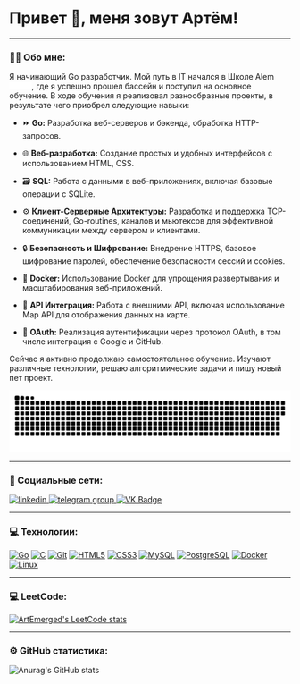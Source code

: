 # Привет 👋, меня зовут Артём!

---

### :man_technologist: Обо мне:

Я начинающий Go разработчик. Мой путь в IT начался в Школе Alem <img src="./static/alem-logo.svg" width="40px">, где я успешно прошел бассейн и поступил на основное обучение. В ходе обучения я реализовал разнообразные проекты, в результате чего приобрел следующие навыки:

- :fast_forward: **Go:** Разработка веб-серверов и бэкенда, обработка HTTP-запросов.
  
- :globe_with_meridians: **Веб-разработка:** Создание простых и удобных интерфейсов с использованием HTML, CSS.

- :card_file_box: **SQL:** Работа с данными в веб-приложениях, включая базовые операции с SQLite.

- :gear: **Клиент-Серверные Архитектуры:** Разработка и поддержка TCP-соединений, Go-routines, каналов и мьютексов для эффективной коммуникации между сервером и клиентами.

- :lock: **Безопасность и Шифрование:** Внедрение HTTPS, базовое шифрование паролей, обеспечение безопасности сессий и cookies.

- :whale: **Docker:** Использование Docker для упрощения развертывания и масштабирования веб-приложений.

- :wrench: **API Интеграция:** Работа с внешними API, включая использование Map API для отображения данных на карте.

- :key: **OAuth:** Реализация аутентификации через протокол OAuth, в том числе интеграция с Google и GitHub.


Сейчас я активно продолжаю самостоятельное обучение. Изучают различные технологии, решаю алгоритмические задачи и пишу новый пет проект. 



<p align="center">
 <img width="600" src="./static/snake.svg" alt="snake"/>
</p>

---

### 🤝 Социальные сети:

  <div id="badges">
    <a href="https://www.linkedin.com/in/artem-echeistov/" target="_blank">
      <img src="https://cdn-icons-png.flaticon.com/512/2504/2504799.png" width="40" height="40" alt="linkedin" />
    </a>
    <a href="https://t.me/ArtEmerged" target="_blank">
      <img src="https://cdn-icons-png.flaticon.com/512/2111/2111646.png" width="40" height="40" alt="telegram group" />
    </a>
    <a href="https://vk.com/schickel" target="_blank">
      <img src="https://cdn-icons-png.flaticon.com/512/145/145813.png" width="40" height="40" alt="VK Badge"/>
    </a>
  </div>

---

### 💻 Технологии:

<p align="left">
<a href="https://go.dev/doc/" target="_blank" rel="noreferrer"><img src="https://raw.githubusercontent.com/danielcranney/readme-generator/main/public/icons/skills/go-colored.svg" width="36" height="36" alt="Go" /></a>
<a href="https://docs.microsoft.com/en-us/cpp/?view=msvc-170" target="_blank" rel="noreferrer"><img src="https://raw.githubusercontent.com/danielcranney/readme-generator/main/public/icons/skills/c-colored.svg" width="36" height="36" alt="C" /></a>
<a href="https://git-scm.com/" target="_blank" rel="noreferrer"><img src="https://raw.githubusercontent.com/danielcranney/readme-generator/main/public/icons/skills/git-colored.svg" width="36" height="36" alt="Git" /></a>
<a href="https://developer.mozilla.org/en-US/docs/Glossary/HTML5" target="_blank" rel="noreferrer"><img src="https://raw.githubusercontent.com/danielcranney/readme-generator/main/public/icons/skills/html5-colored.svg" width="36" height="36" alt="HTML5" /></a>
<a href="https://www.w3.org/TR/CSS/#css" target="_blank" rel="noreferrer"><img src="https://raw.githubusercontent.com/danielcranney/readme-generator/main/public/icons/skills/css3-colored.svg" width="36" height="36" alt="CSS3" /></a>
<a href="https://www.mysql.com/" target="_blank" rel="noreferrer"><img src="https://raw.githubusercontent.com/danielcranney/readme-generator/main/public/icons/skills/mysql-colored.svg" width="36" height="36" alt="MySQL" /></a>
<a href="https://www.postgresql.org/" target="_blank" rel="noreferrer"><img src="https://raw.githubusercontent.com/danielcranney/readme-generator/main/public/icons/skills/postgresql-colored.svg" width="36" height="36" alt="PostgreSQL" /></a>
<a href="https://www.docker.com/" target="_blank" rel="noreferrer"><img src="https://raw.githubusercontent.com/danielcranney/readme-generator/main/public/icons/skills/docker-colored.svg" width="36" height="36" alt="Docker" /></a>
<a href="https://www.linux.org" target="_blank" rel="noreferrer"><img src="https://raw.githubusercontent.com/danielcranney/readme-generator/main/public/icons/skills/linux-colored.svg" width="36" height="36" alt="Linux" /></a>
</p>

---

### 💻 LeetCode:

[![ArtEmerged's LeetCode stats](https://leetcode-stats-six.vercel.app/?username=ArtEmerged&theme=dark)](https://github.com/ArtEmerged/leetcode-stats)

---

### ⚙️ GitHub статистика:

![Anurag's GitHub stats](https://github-readme-stats.vercel.app/api?username=ArtEmerged&show_icons=true&theme=dark)
